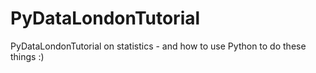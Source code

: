 # PyDataLondonTutorial
PyDataLondonTutorial on statistics - and how to use Python to do these things :) 
